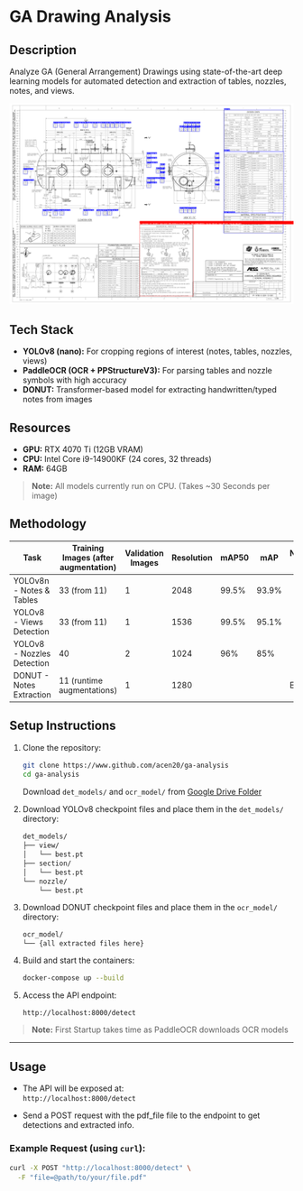 # GA Drawing Analysis

## Description
Analyze GA (General Arrangement) Drawings using state-of-the-art deep learning models for automated detection and extraction of tables, nozzles, notes, and views.

![Annotated Image](assets/annotated.png)


## Tech Stack
- **YOLOv8 (nano):** For cropping regions of interest (notes, tables, nozzles, views)  
- **PaddleOCR (OCR + PPStructureV3):** For parsing tables and nozzle symbols with high accuracy  
- **DONUT:** Transformer-based model for extracting handwritten/typed notes from images

## Resources
- **GPU:** RTX 4070 Ti (12GB VRAM)  
- **CPU:** Intel Core i9-14900KF (24 cores, 32 threads)  
- **RAM:** 64GB  

> **Note:** All models currently run on CPU. (Takes ~30 Seconds per image)

## Methodology

| Task                            | Training Images (after augmentation) | Validation Images | Resolution | mAP50  | mAP   | Notes/Dice (ED) |
|--------------------------------|-------------------------------------|-------------------|------------|--------|-------|-----------------|
| YOLOv8n - Notes & Tables        | 33 (from 11)                        | 1                 | 2048       | 99.5%  | 93.9% |                 |
| YOLOv8 - Views Detection        | 33 (from 11)                        | 1                 | 1536       | 99.5%  | 95.1% |                 |
| YOLOv8 - Nozzles Detection      | 40                                 | 2                 | 1024       | 96%    | 85%   |                 |
| DONUT - Notes Extraction        | 11 (runtime augmentations)          | 1                 | 1280        |        |       | ED: 0.031       |

## Setup Instructions

1. Clone the repository:
    ```bash
    git clone https://www.github.com/acen20/ga-analysis
    cd ga-analysis
    ```

    Download `det_models/` and `ocr_model/` from [Google Drive Folder](https://drive.google.com/drive/folders/1KVx35KErulzlbqunYOW1U2QssBnUf6O0?usp=sharing)

2. Download YOLOv8 checkpoint files and place them in the `det_models/` directory:  
    ```
    det_models/
    ├── view/
    │   └── best.pt
    ├── section/
    │   └── best.pt
    └── nozzle/
        └── best.pt
    ```

3. Download DONUT checkpoint files and place them in the `ocr_model/` directory:  
    ```
    ocr_model/
    └── {all extracted files here}
    ```

4. Build and start the containers:
    ```bash
    docker-compose up --build
    ```

5. Access the API endpoint:  
    ```
    http://localhost:8000/detect
    ```
> **Note:** First Startup takes time as PaddleOCR downloads OCR models
---

## Usage

- The API will be exposed at:  
  `http://localhost:8000/detect`

- Send a POST request with the pdf_file file to the endpoint to get detections and extracted info.

### Example Request (using `curl`):

```bash
curl -X POST "http://localhost:8000/detect" \
  -F "file=@path/to/your/file.pdf"
